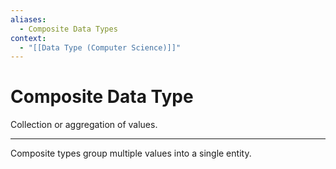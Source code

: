```yaml
---
aliases:
  - Composite Data Types
context:
  - "[[Data Type (Computer Science)]]"
---
```


# Composite Data Type

Collection or aggregation of values.

---

Composite types group multiple values into a single entity.

